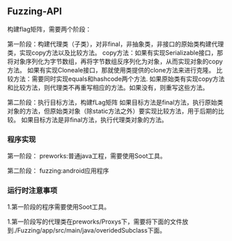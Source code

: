 
## Fuzzing-API

构建flag矩阵，需要两个阶段：

第一阶段：构建代理类（子类），对非final，非抽象类，非接口的原始类构建代理类，实现copy方法以及比较方法。
	copy方法：如果有实现Serializable接口，那将对象序列化为字节数组，再将字节数组反序列化为对象，从而实现对象的copy方法。
		 如果有实现Cloneale接口，那就使用类提供的clone方法来进行克隆。
	比较方法：需要同时实现equals和hashcode两个方法.
	如果原始类有实现copy方法和比较方法，则代理类不再重写相应的方法。如果没有，则重写这些方法。

第二阶段：执行目标方法，构建fLag矩阵
	如果目标方法是final方法，执行原始类对象的方法，但原始类对象（除static方法之外）要实现比较方法，用于后期的比较。
	如果目标方法是非final方法，执行代理类对象的方法。



### 程序实现

第一阶段：
	preworks:普通java工程，需要使用Soot工具。

第二阶段： fuzzing:android应用程序
### 运行时注意事项
1.第一阶段的程序需要使用Soot工具。

1.第一阶段写的代理类在preworks/Proxys下，需要将下面的文件放到./Fuzzing/app/src/main/java/overidedSubclass下面。

